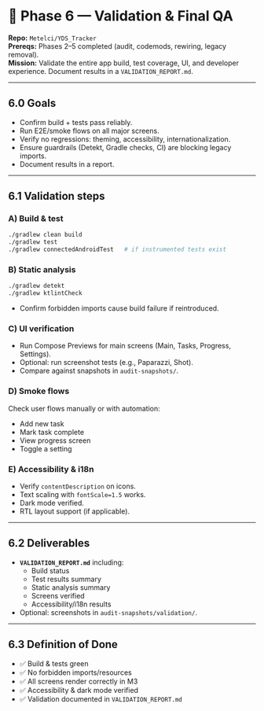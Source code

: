 # 🧪 Phase 6 — Validation & Final QA

**Repo:** `Metelci/YDS_Tracker`  
**Prereqs:** Phases 2–5 completed (audit, codemods, rewiring, legacy removal).  
**Mission:** Validate the entire app build, test coverage, UI, and developer experience. Document results in a `VALIDATION_REPORT.md`.

---

## 6.0 Goals
- Confirm build + tests pass reliably.  
- Run E2E/smoke flows on all major screens.  
- Verify no regressions: theming, accessibility, internationalization.  
- Ensure guardrails (Detekt, Gradle checks, CI) are blocking legacy imports.  
- Document results in a report.

---

## 6.1 Validation steps

### A) Build & test
```bash
./gradlew clean build
./gradlew test
./gradlew connectedAndroidTest   # if instrumented tests exist
```

### B) Static analysis
```bash
./gradlew detekt
./gradlew ktlintCheck
```
- Confirm forbidden imports cause build failure if reintroduced.

### C) UI verification
- Run Compose Previews for main screens (Main, Tasks, Progress, Settings).  
- Optional: run screenshot tests (e.g., Paparazzi, Shot).  
- Compare against snapshots in `audit-snapshots/`.

### D) Smoke flows
Check user flows manually or with automation:
- Add new task  
- Mark task complete  
- View progress screen  
- Toggle a setting  

### E) Accessibility & i18n
- Verify `contentDescription` on icons.  
- Text scaling with `fontScale=1.5` works.  
- Dark mode verified.  
- RTL layout support (if applicable).

---

## 6.2 Deliverables
- **`VALIDATION_REPORT.md`** including:  
  - Build status  
  - Test results summary  
  - Static analysis summary  
  - Screens verified  
  - Accessibility/i18n results  
- Optional: screenshots in `audit-snapshots/validation/`.

---

## 6.3 Definition of Done
- ✅ Build & tests green  
- ✅ No forbidden imports/resources  
- ✅ All screens render correctly in M3  
- ✅ Accessibility & dark mode verified  
- ✅ Validation documented in `VALIDATION_REPORT.md`
